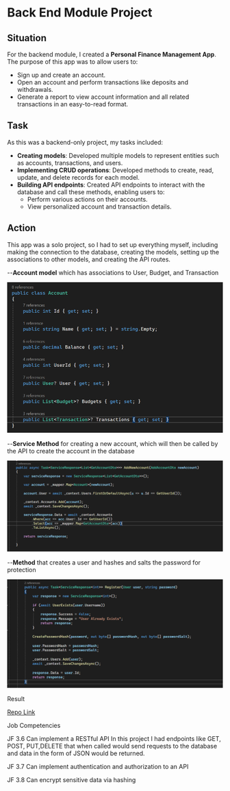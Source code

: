 # Back End Module Project

## Situation

For the backend module, I created a <strong>Personal Finance Management App</strong>. The purpose of this app was to allow users to:

<ul>
    <li>Sign up and create an account.</li>
    <li>Open an account and perform transactions like deposits and withdrawals.</li>
    <li>Generate a report to view account information and all related transactions in an easy-to-read format.</li>
</ul>

## Task

As this was a backend-only project, my tasks included:

<ul>
    <li><strong>Creating models</strong>: Developed multiple models to represent entities such as accounts, transactions, and users.</li>
    <li><strong>Implementing CRUD operations</strong>: Developed methods to create, read, update, and delete records for each model.</li>
    <li><strong>Building API endpoints</strong>: Created API endpoints to interact with the database and call these methods, enabling users to:
        <ul>
            <li>Perform various actions on their accounts.</li>
            <li>View personalized account and transaction details.</li>
        </ul>
    </li>
</ul>

## Action

This app was a solo project, so I had to set up everything myself, including making the connection to the database, creating the models, setting up the associations to other models, and creating the API routes.

<p> --<strong>Account model</strong> which has associations to User, Budget, and Transaction</p>
<img src="../BackendProject/ImagesBP/AccountScreenshot.png" alt="Account model screenshot" />

<p> --<strong>Service Method</strong> for creating a new account, which will then be called by the API to create the account in the database</p>
<img src="../BackendProject/ImagesBP/AddNewAccount.png" alt="Add new account service method" />

<p> --<strong>Method</strong> that creates a user and hashes and salts the password for protection</p>
<img src="../BackendProject/ImagesBP/UserRegisterMethod.png" alt="User registration method with password hashing and salting" />

Result

<a href = "https://github.com/andrewozo/PersonalFinanceManagementProject">Repo Link</a>

Job Competencies

JF 3.6 Can implement a RESTful API
In this project I had endpoints like GET, POST, PUT,DELETE that when called would send requests to the database and data in the form of JSON would be returned.

JF 3.7 Can implement authentication and authorization to an API

JF 3.8 Can encrypt sensitive data via hashing
